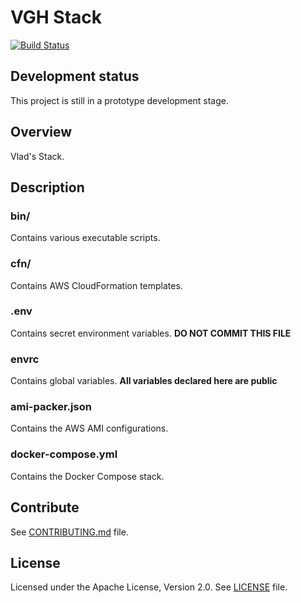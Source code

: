 # VGH Stack
  [![Build Status](https://travis-ci.org/vghn/stack.svg?branch=master)](https://travis-ci.org/vghn/stack)

## Development status ##
This project is still in a prototype development stage.

## Overview
Vlad's Stack.

## Description
### bin/
Contains various executable scripts.

### cfn/
Contains AWS CloudFormation templates.

### .env
Contains secret environment variables.
**DO NOT COMMIT THIS FILE**

### envrc
Contains global variables.
**All variables declared here are public**

### ami-packer.json
Contains the AWS AMI configurations.

### docker-compose.yml
Contains the Docker Compose stack.

## Contribute
See [CONTRIBUTING.md](CONTRIBUTING.md) file.

## License
Licensed under the Apache License, Version 2.0.
See [LICENSE](LICENSE) file.
